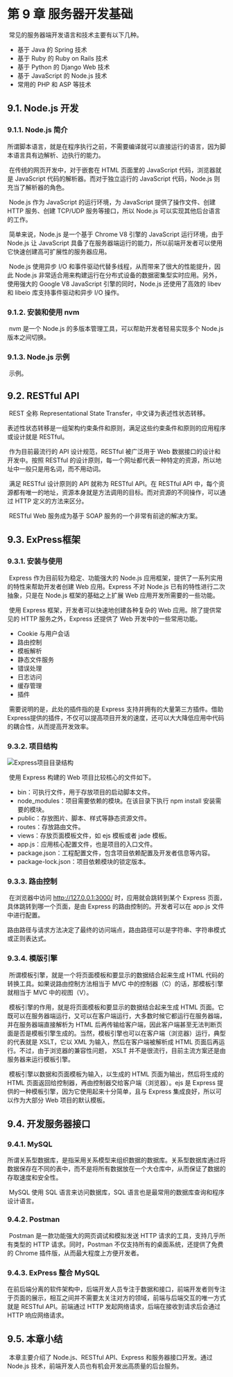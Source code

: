 # 第 9 章 服务器开发基础

​		常见的服务器端开发语言和技术主要有以下几种。

* 基于 Java 的 Spring 技术
* 基于 Ruby 的 Ruby on Rails 技术
* 基于 Python 的 Django Web 技术
* 基于 JavaScript 的 Node.js 技术
* 常用的 PHP 和 ASP 等技术

## 9.1. Node.js 开发

### 9.1.1. Node.js 简介

​		所谓脚本语言，就是在程序执行之前，不需要编译就可以直接运行的语言，因为脚本语言具有边解析、边执行的能力。

​		在传统的网页开发中，对于嵌套在 HTML 页面里的 JavaScript 代码，浏览器就是 JavaScript 代码的解析器。而对于独立运行的 JavaScript 代码，Node.js 则充当了解析器的角色。

​		Node.js 作为 JavaScript 的运行环境，为 JavaScript 提供了操作文件、创建 HTTP 服务、创建 TCP/UDP 服务等接口，所以 Node.js 可以实现其他后台语言的工作。

​		简单来说，Node.js 是一个基于 Chrome V8 引擎的 JavaScript 运行环境，由于 Node.js 让 JavaScript 具备了在服务器端运行的能力，所以前端开发者可以使用它快速创建高可扩展性的服务器应用。

​		Node.js 使用异步 I/O 和事件驱动代替多线程，从而带来了很大的性能提升，因此 Node.js 非常适合用来构建运行在分布式设备的数据密集型实时应用。另外，使用强大的 Google V8 JavaScript 引擎的同时，Node.js 还使用了高效的 libev 和 libeio 库支持事件驱动和异步 I/O 操作。

### 9.1.2. 安装和使用 nvm

​		nvm 是一个 Node.js 的多版本管理工具，可以帮助开发者轻易实现多个 Node.js 版本之间切换。

### 9.1.3. Node.js 示例

​		示例。

## 9.2. RESTful API

​		REST 全称 Representational State Transfer，中文译为表述性状态转移。

​		表述性状态转移是一组架构约束条件和原则，满足这些约束条件和原则的应用程序或设计就是 RESTful。

​		作为目前最流行的 API 设计规范，RESTful 被广泛用于 Web 数据接口的设计和开发中。按照 RESTful 的设计原则，每一个网址都代表一种特定的资源，所以地址中一般只是用名词，而不用动词。

​		满足 RESTful 设计原则的 API 就称为 RESTful API。在 RESTful API 中，每个资源都有唯一的地址，资源本身就是方法调用的目标。而对资源的不同操作，可以通过 HTTP 定义的方法来区分。

​		RESTful Web 服务成为基于 SOAP 服务的一个非常有前途的解决方案。

## 9.3. ExPress框架

### 9.3.1. 安装与使用

​		Express 作为目前较为稳定、功能强大的 Node.js 应用框架，提供了一系列实用的特性来帮助开发者创建 Web 应用。Express 不对 Node.js 已有的特性进行二次抽象，只是在 Node.js 框架的基础之上扩展 Web 应用开发所需要的一些功能。

​		使用 Express 框架，开发者可以快速地创建各种复杂的 Web 应用。除了提供常见的 HTTP 服务之外，Express 还提供了 Web 开发中的一些常用功能。

* Cookie 与用户会话
* 路由控制
* 模板解析
* 静态文件服务
* 错误处理
* 日志访问
* 缓存管理
* 插件

​		需要说明的是，此处的插件指的是 Express 支持并拥有的大量第三方插件。借助 Express提供的插件，不仅可以提高项目开发的速度，还可以大大降低应用中代码的耦合性，从而提高开发效率。

### 9.3.2. 项目结构

![Express项目目录结构](https://res.weread.qq.com/wrepub/epub_31403502_111)

​		使用 Express 构建的 Web 项目比较核心的文件如下。

* bin：可执行文件，用于存放项目的启动脚本文件。
* node_modules：项目需要依赖的模块。在该目录下执行 npm install 安装需要的模块。
* public：存放图片、脚本、样式等静态资源文件。
* routes：存放路由文件。
* views：存放页面模板文件，如 ejs 模板或者 jade 模板。
* app.js：应用核心配置文件，也是项目的入口文件。
* package.json：工程配置文件，包含项目依赖配置及开发者信息等内容。
* package-lock.json：项目依赖模块的锁定版本。

### 9.3.3. 路由控制

​		在浏览器中访问 http://127.0.0.1:3000/ 时，应用就会跳转到某个 Express 页面，具体跳转到哪一个页面，是由 Express 的路由控制的。开发者可以在 app.js 文件中进行配置。

​		路由路径与请求方法决定了最终的访问端点，路由路径可以是字符串、字符串模式或正则表达式。

### 9.3.4. 模版引擎

​		所谓模板引擎，就是一个将页面模板和要显示的数据结合起来生成 HTML 代码的转换工具。如果说路由控制方法相当于 MVC 中的控制器（C）的话，那模板引擎就相当于 MVC 中的视图（V）。

​		模板引擎的作用，就是将页面模板和要显示的数据结合起来生成 HTML 页面。它既可以在服务器端运行，又可以在客户端运行，大多数时候它都运行在服务器端，并在服务器端直接解析为 HTML 后再传输给客户端，因此客户端甚至无法判断页面是否是模板引擎生成的。当然，模板引擎也可以在客户端（浏览器）运行，典型的代表就是 XSLT，它以 XML 为输入，然后在客户端被解析成 HTML 页面后再运行。不过，由于浏览器的兼容性问题， XSLT 并不是很流行，目前主流方案还是由服务器来运行模板引擎。

​		模板引擎以数据和页面模板为输入，以生成的 HTML 页面为输出，然后将生成的 HTML 页面返回给控制器，再由控制器交给客户端（浏览器）。ejs 是 Express 提供的一种模板引擎，因为它使用起来十分简单，且与 Express 集成良好，所以可以作为大部分 Web 项目的默认模板。

## 9.4. 开发服务器接口

### 9.4.1. MySQL

​		所谓关系型数据库，是指采用关系模型来组织数据的数据库。关系型数据库通过将数据保存在不同的表中，而不是将所有数据放在一个大仓库中，从而保证了数据的存取速度和安全性。

​		MySQL 使用 SQL 语言来访问数据库，SQL 语言也是最常用的数据库查询和程序设计语言。

### 9.4.2. Postman

​		Postman 是一款功能强大的网页调试和模拟发送 HTTP 请求的工具，支持几乎所有类型的 HTTP 请求。同时，Postman 不仅支持所有的桌面系统，还提供了免费的 Chrome 插件版，从而最大程度上方便开发者。

### 9.4.3. ExPress 整合 MySQL

​		在前后端分离的软件架构中，后端开发人员专注于数据和接口，前端开发者则专注于页面的展示，相互之间并不需要太关注对方的领域，前端与后端交互的唯一方式就是 RESTful API。前端通过 HTTP 发起网络请求，后端在接收到请求后会通过 HTTP 响应网络请求。

## 9.5. 本章小结

​		本章主要介绍了 Node.js、RESTful API、Express 和服务器接口开发。通过 Node.js 技术，前端开发人员也有机会开发出高质量的后台服务。

